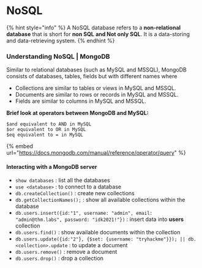 # NoSQL

{% hint style="info" %}
A NoSQL database refers to a **non-relational database** that is short for **non SQL** **and Not only SQL**. It is a data-storing and data-retrieving system.
{% endhint %}

### Understanding NoSQL | MongoDB

Similar to relational databases (such as MySQL and MSSQL), MongoDB consists of databases, tables, fields but with different names where

* Collections are similar to tables or views in MySQL and MSSQL.
* Documents are similar to rows or records in MySQL and MSSQL.
* Fields are similar to columns in MySQL and MSSQL.

**Brief look at operators between MongoDB and MySQL:**

```
$and equivalent to AND in MySQL
$or equivalent to OR in MySQL
$eq equivalent to = in MySQL
```

{% embed url="https://docs.mongodb.com/manual/reference/operator/query" %}

#### Interacting with a MongoDB server

* `show databases` : list all the databases
* `use <database>` : to connect to a database
* `db.createCollection()` : create new collections
* `db.getCollectionNames();` : show all available collections within the database
* `db.users.insert({id:"1", username: "admin", email: "admin@thm.labs", password: "idk2021!"})` : insert data into **users** collection
* `db.users.find()` : show available documents within the collection
* `db.users.update({id:"2"}, {$set: {username: "tryhackme"}}); || db.<collection>.update` : to update a document
* `db.users.remove()` : remove a document
* `db.users.drop()` : drop a collection
